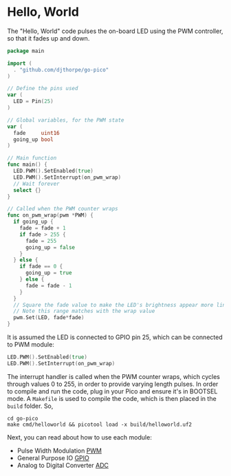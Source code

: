 
# Hello, World

The "Hello, World" code pulses the on-board LED using the PWM controller,
so that it fades up and down.

```go
package main

import (
  . "github.com/djthorpe/go-pico"
)

// Define the pins used
var (
  LED = Pin(25)
)

// Global variables, for the PWM state
var (
  fade     uint16
  going_up bool
)

// Main function
func main() {
  LED.PWM().SetEnabled(true)
  LED.PWM().SetInterrupt(on_pwm_wrap)
  // Wait forever
  select {}
}

// Called when the PWM counter wraps
func on_pwm_wrap(pwm *PWM) {
  if going_up {
    fade = fade + 1
    if fade > 255 {
      fade = 255
      going_up = false
    }
  } else {
    if fade == 0 {
	  going_up = true
	} else {
      fade = fade - 1
    }
  }
  // Square the fade value to make the LED's brightness appear more linear
  // Note this range matches with the wrap value
  pwm.Set(LED, fade*fade)
}
```

It is assumed the LED is connected to GPIO pin 25, which can be connected to PWM module:

```go
LED.PWM().SetEnabled(true)
LED.PWM().SetInterrupt(on_pwm_wrap)
```

The interrupt handler is called when the PWM counter wraps, which cycles through values 0 to 255, in order to provide varying length pulses. In order to compile and run the code, plug in your Pico and ensure it's in BOOTSEL mode. A `Makefile` is used to compile the code, which is then placed in the `build` folder. So,

```shell
cd go-pico
make cmd/helloworld && picotool load -x build/helloworld.uf2
```

Next, you can read about how to use each module:

  * Pulse Width Modulation [PWM](PWM.md)
  * General Purpose IO [GPIO](GPIO.md)
  * Analog to Digital Converter [ADC](ADC.md)


